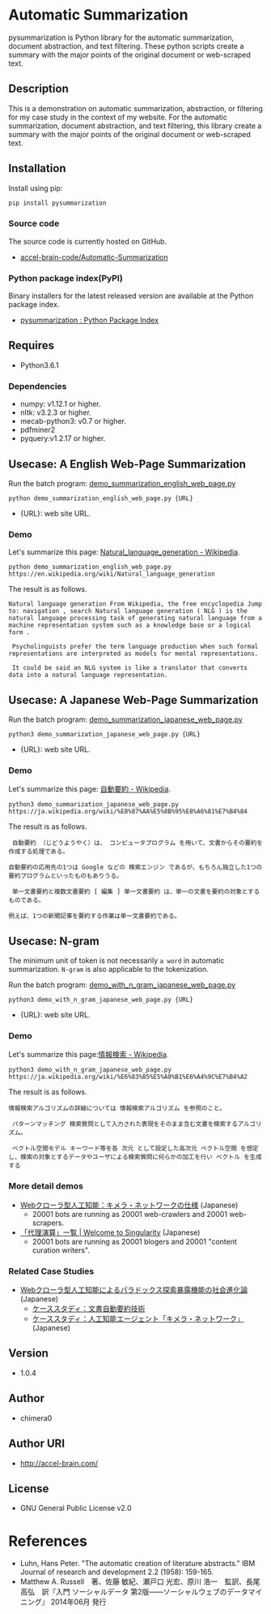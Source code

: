 # Automatic Summarization

pysummarization is Python library for the automatic summarization, document abstraction, and text filtering.
These python scripts create a summary with the major points of the original document or web-scraped text.

## Description

This is a demonstration on automatic summarization, abstraction, or filtering for my case study in the context of my website. For the automatic summarization, document abstraction, and text filtering, this library create a summary with the major points of the original document or web-scraped text.

## Installation

Install using pip:

```sh
pip install pysummarization
```

### Source code

The source code is currently hosted on GitHub.

- [accel-brain-code/Automatic-Summarization](https://github.com/chimera0/accel-brain-code/tree/master/Automatic-Summarization)

### Python package index(PyPI)

Binary installers for the latest released version are available at the Python package index.

- [pysummarization : Python Package Index](https://pypi.python.org/pypi/pysummarization/)

## Requires

- Python3.6.1

### Dependencies

- numpy: v1.12.1 or higher.
- nltk: v3.2.3 or higher.
- mecab-python3: v0.7 or higher.
- pdfminer2
- pyquery:v1.2.17 or higher.

## Usecase: A English Web-Page Summarization

Run the batch program: [demo_summarization_english_web_page.py](https://github.com/chimera0/accel-brain-code/blob/master/Automatic-Summarization/demo_summarization_english_web_page.py)

```
python demo_summarization_english_web_page.py {URL}
```

- {URL}: web site URL.

### Demo

Let's summarize this page: [Natural_language_generation - Wikipedia](https://en.wikipedia.org/wiki/Natural_language_generation).

```
python demo_summarization_english_web_page.py https://en.wikipedia.org/wiki/Natural_language_generation
```

The result is as follows.
```
Natural language generation From Wikipedia, the free encyclopedia Jump to: navigation , search Natural language generation ( NLG ) is the natural language processing task of generating natural language from a machine representation system such as a knowledge base or a logical form .

 Psycholinguists prefer the term language production when such formal representations are interpreted as models for mental representations.

 It could be said an NLG system is like a translator that converts data into a natural language representation.
```

## Usecase: A Japanese Web-Page Summarization

Run the batch program: [demo_summarization_japanese_web_page.py](https://github.com/chimera0/accel-brain-code/blob/master/Automatic-Summarization/demo_summarization_japanese_web_page.py)

```
python3 demo_summarization_japanese_web_page.py {URL}
```
- {URL}: web site URL.

### Demo

Let's summarize this page: [自動要約 - Wikipedia](https://ja.wikipedia.org/wiki/%E8%87%AA%E5%8B%95%E8%A6%81%E7%B4%84).

```
python3 demo_summarization_japanese_web_page.py https://ja.wikipedia.org/wiki/%E8%87%AA%E5%8B%95%E8%A6%81%E7%B4%84
```

The result is as follows.
```
 自動要約 （じどうようやく）は、 コンピュータプログラム を用いて、文書からその要約を作成する処理である。

自動要約の応用先の1つは Google などの 検索エンジン であるが、もちろん独立した1つの要約プログラムといったものもありうる。

 単一文書要約と複数文書要約 [ 編集 ] 単一文書要約 は、単一の文書を要約の対象とするものである。

例えば、1つの新聞記事を要約する作業は単一文書要約である。
```

## Usecase: N-gram

The minimum unit of token is not necessarily `a word` in automatic summarization. `N-gram` is also applicable to the tokenization.

Run the batch program: [demo_with_n_gram_japanese_web_page.py](https://github.com/chimera0/accel-brain-code/blob/master/Automatic-Summarization/demo_with_n_gram_japanese_web_page.py)

```
python3 demo_with_n_gram_japanese_web_page.py {URL}
```
- {URL}: web site URL.

### Demo

Let's summarize this page:[情報検索 - Wikipedia](https://ja.wikipedia.org/wiki/%E6%83%85%E5%A0%B1%E6%A4%9C%E7%B4%A2).

```
python3 demo_with_n_gram_japanese_web_page.py https://ja.wikipedia.org/wiki/%E6%83%85%E5%A0%B1%E6%A4%9C%E7%B4%A2
```

The result is as follows.

```
情報検索アルゴリズムの詳細については 情報検索アルゴリズム を参照のこと。

 パターンマッチング 検索質問として入力された表現をそのまま含む文書を検索するアルゴリズム。

 ベクトル空間モデル キーワード等を各 次元 として設定した高次元 ベクトル空間 を想定し、検索の対象とするデータやユーザによる検索質問に何らかの加工を行い ベクトル を生成する
```

### More detail demos

- [Webクローラ型人工知能：キメラ・ネットワークの仕様](https://media.accel-brain.com/_chimera-network-is-web-crawling-ai/) (Japanese)
    - 20001 bots are running as 20001 web-crawlers and 20001 web-scrapers.
- [「代理演算」一覧 | Welcome to Singularity](https://media.accel-brain.com/category/agency-operation/) (Japanese)
    - 20001 bots are running as 20001 blogers and 20001 "content curation writers".

### Related Case Studies

- [Webクローラ型人工知能によるパラドックス探索暴露機能の社会進化論](https://accel-brain.com/social-evolution-of-exploration-and-exposure-of-paradox-by-web-crawling-type-artificial-intelligence/) (Japanese)
    - [ケーススタディ：文書自動要約技術](https://accel-brain.com/social-evolution-of-exploration-and-exposure-of-paradox-by-web-crawling-type-artificial-intelligence/4/#i-12)
    - [ケーススタディ：人工知能エージェント「キメラ・ネットワーク」](https://accel-brain.com/social-evolution-of-exploration-and-exposure-of-paradox-by-web-crawling-type-artificial-intelligence/5/#i-8) (Japanese)

## Version
- 1.0.4

## Author

- chimera0

## Author URI

- http://accel-brain.com/

## License

- GNU General Public License v2.0

# References

- Luhn, Hans Peter. "The automatic creation of literature abstracts." IBM Journal of research and development 2.2 (1958): 159-165.
- Matthew A. Russell　著、佐藤 敏紀、瀬戸口 光宏、原川 浩一　監訳、長尾 高弘　訳『入門 ソーシャルデータ 第2版――ソーシャルウェブのデータマイニング』 2014年06月 発行

